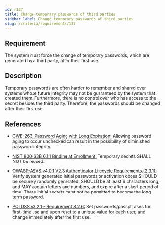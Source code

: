 ```yaml
---
id: r137
title: Change temporary passwords of third parties
sidebar_label: Change temporary passwords of third parties
slug: /criteria/requirements/137
---
```


## Requirement

The system must force the change
of temporary passwords,
which are generated by a third party,
after their first use.

## Description

Temporary passwords are often harder
to remember and shared over systems
whose future integrity may not be guaranteed
by the system that created them.
Furthermore,
there is no control over who has access
to the secret besides the third party.
Therefore,
the passwords should be changed
after their first use.

## References

- [CWE-263: Password Aging with Long Expiration:](https://cwe.mitre.org/data/definitions/263.html)
  Allowing password aging to occur unchecked
  can result in the possibility
  of diminished password integrity.

- [NIST 800-63B 6.1.1 Binding at Enrollment:](https://pages.nist.gov/800-63-3/sp800-63b.html)
  Temporary secrets SHALL NOT be reused.

- [OWASP-ASVS v4.0.1 V2.3 Authenticator Lifecycle Requirements.(2.3.1):](https://owasp.org/www-pdf-archive/OWASP_Application_Security_Verification_Standard_4.0-en.pdf)
  Verify system generated initial passwords
  or activation codes
  SHOULD be securely randomly generated,
  SHOULD be at least 6 characters long,
  and MAY contain letters and numbers,
  and expire after a short period of time.
  These initial secrets
  must not be permitted
  to become the long term password.

- [PCI DSS v3.2.1 - Requirement 8.2.6:](https://www.pcisecuritystandards.org/documents/PCI_DSS_v3-2-1.pdf)
  Set passwords/passphrases for first-time use
  and upon reset to a unique value
  for each user,
  and change immediately after the first use.
